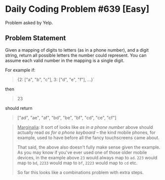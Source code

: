 # Daily Coding Problem #639 [Easy]

Problem asked by Yelp.

## Problem Statement

Given a mapping of digits to letters (as in a phone number), and a digit string, 
return all possible letters the number could represent. You can assume each valid 
number in the mapping is a single digit.

For example if:
> {2: ["a", "b", "c"], 3: ["d", "e", "f"], …}`

then 
> 23 

should return

> ["ad", "ae", "af", "bd", "be", "bf", "cd", "ce", "cf"]

> <u>Marginalia</u>: It sort of looks like *as in a phone number* above should actually read
> *as for a phone keyboard* – the kind mobile phones, for example, used to have before all the
> fancy touchscreens came about.
>
> That said, the above also doesn't fully make sense given the example. As you may know if you've
> ever used one of those older mobile devices, in the example above `23` would always map to `ad`.
> `223` would map to `bd`, `2233` would map to `bf`, `2223` would map to `cd` etc.
> 
> So far this looks like a combinations problem with extra steps.
